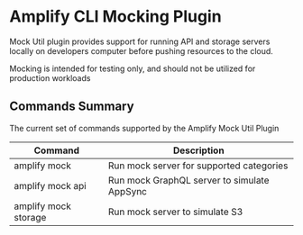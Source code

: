 # Amplify CLI Mocking Plugin
Mock Util plugin provides support for running API and storage servers locally on developers computer before pushing resources to the cloud.

Mocking is intended for testing only, and should not be utilized for production workloads

## Commands Summary

The current set of commands supported by the Amplify Mock Util Plugin

| Command              | Description |
| --- | --- |
| amplify mock | Run mock server for supported categories   |
| amplify mock api | Run mock GraphQL server to simulate AppSync  |
| amplify mock storage | Run mock server to simulate S3  |

